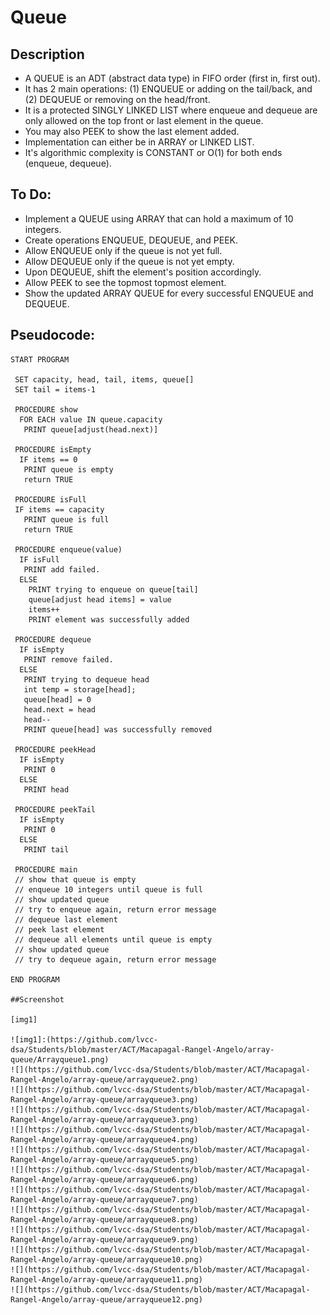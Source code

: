 Queue
=======================

## Description

 - A QUEUE is an ADT (abstract data type) in FIFO order (first in, first out).
 - It has 2 main operations: (1) ENQUEUE or adding on the tail/back, and (2) DEQUEUE or removing on the head/front.
 - It is a protected SINGLY LINKED LIST where enqueue and dequeue are only allowed on the top front or last element in the queue.
 - You may also PEEK to show the last element added.
 - Implementation can either be in ARRAY or LINKED LIST.
 - It's algorithmic complexity is CONSTANT or O(1) for both ends (enqueue, dequeue).

## To Do:

 - Implement a QUEUE using ARRAY that can hold a maximum of 10 integers.
 - Create operations ENQUEUE, DEQUEUE, and PEEK.
 - Allow ENQUEUE only if the queue is not yet full.
 - Allow DEQUEUE only if the queue is not yet empty.
 - Upon DEQUEUE, shift the element's position accordingly.
 - Allow PEEK to see the topmost topmost element.
 - Show the updated ARRAY QUEUE for every successful ENQUEUE and DEQUEUE.

## Pseudocode:

    START PROGRAM
    
     SET capacity, head, tail, items, queue[]
     SET tail = items-1
         
     PROCEDURE show
      FOR EACH value IN queue.capacity
       PRINT queue[adjust(head.next)]
    
     PROCEDURE isEmpty
      IF items == 0
       PRINT queue is empty
       return TRUE
    
     PROCEDURE isFull
     IF items == capacity
       PRINT queue is full
       return TRUE
    
     PROCEDURE enqueue(value)
      IF isFull
       PRINT add failed.
      ELSE        
        PRINT trying to enqueue on queue[tail]
        queue[adjust head items] = value
        items++
        PRINT element was successfully added
    
     PROCEDURE dequeue
      IF isEmpty
       PRINT remove failed.
      ELSE
       PRINT trying to dequeue head
       int temp = storage[head];
       queue[head] = 0
       head.next = head
       head--
       PRINT queue[head] was successfully removed
      
     PROCEDURE peekHead
      IF isEmpty
       PRINT 0
      ELSE 
       PRINT head
     
     PROCEDURE peekTail
      IF isEmpty
       PRINT 0
      ELSE 
       PRINT tail
    
     PROCEDURE main
     // show that queue is empty
     // enqueue 10 integers until queue is full
     // show updated queue
     // try to enqueue again, return error message
     // dequeue last element
     // peek last element
     // dequeue all elements until queue is empty
     // show updated queue
     // try to dequeue again, return error message
    
    END PROGRAM
    
    ##Screenshot
    
    [img1]
    
    ![img1]:(https://github.com/lvcc-dsa/Students/blob/master/ACT/Macapagal-Rangel-Angelo/array-queue/Arrayqueue1.png)
    ![](https://github.com/lvcc-dsa/Students/blob/master/ACT/Macapagal-Rangel-Angelo/array-queue/arrayqueue2.png)
    ![](https://github.com/lvcc-dsa/Students/blob/master/ACT/Macapagal-Rangel-Angelo/array-queue/arrayqueue3.png)
    ![](https://github.com/lvcc-dsa/Students/blob/master/ACT/Macapagal-Rangel-Angelo/array-queue/arrayqueue3.png)
    ![](https://github.com/lvcc-dsa/Students/blob/master/ACT/Macapagal-Rangel-Angelo/array-queue/arrayqueue4.png)
    ![](https://github.com/lvcc-dsa/Students/blob/master/ACT/Macapagal-Rangel-Angelo/array-queue/arrayqueue5.png)
    ![](https://github.com/lvcc-dsa/Students/blob/master/ACT/Macapagal-Rangel-Angelo/array-queue/arrayqueue6.png)
    ![](https://github.com/lvcc-dsa/Students/blob/master/ACT/Macapagal-Rangel-Angelo/array-queue/arrayqueue7.png)
    ![](https://github.com/lvcc-dsa/Students/blob/master/ACT/Macapagal-Rangel-Angelo/array-queue/arrayqueue8.png)
    ![](https://github.com/lvcc-dsa/Students/blob/master/ACT/Macapagal-Rangel-Angelo/array-queue/arrayqueue9.png)
    ![](https://github.com/lvcc-dsa/Students/blob/master/ACT/Macapagal-Rangel-Angelo/array-queue/arrayqueue10.png)
    ![](https://github.com/lvcc-dsa/Students/blob/master/ACT/Macapagal-Rangel-Angelo/array-queue/arrayqueue11.png)
    ![](https://github.com/lvcc-dsa/Students/blob/master/ACT/Macapagal-Rangel-Angelo/array-queue/arrayqueue12.png)
       
       
       
